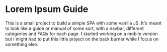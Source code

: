 # Lorem Ipsum Guide

This is a small project to build a simple SPA with some vanilla JS. It's meant to look like a guide or manual of some sort, with a navbar, different categories and FAQs for each page. I started working on a mobile version but I might had to put this little project on the back burner while I focus on something else.
